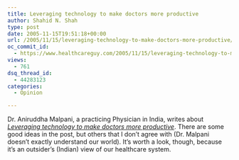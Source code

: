 ```yaml
---
title: Leveraging technology to make doctors more productive
author: Shahid N. Shah
type: post
date: 2005-11-15T19:51:18+00:00
url: /2005/11/15/leveraging-technology-to-make-doctors-more-productive/
oc_commit_id:
  - https://www.healthcareguy.com/2005/11/15/leveraging-technology-to-make-doctors-more-productive/1478768921
views:
  - 761
dsq_thread_id:
  - 44283123
categories:
  - Opinion

---
```

Dr. Aniruddha Malpani, a practicing Physician in India, writes about [_Leveraging technology to make doctors more productive_][1]. There are some good ideas in the post, but others that I don&#8217;t agree with (Dr. Malpani doesn&#8217;t exactly understand our world). It&#8217;s worth a look, though, because it&#8217;s an outsider&#8217;s (Indian) view of our healthcare system.

 [1]: http://doctorandpatient.blogspot.com/2005/11/leveraging-technology-to-make-doctors.html